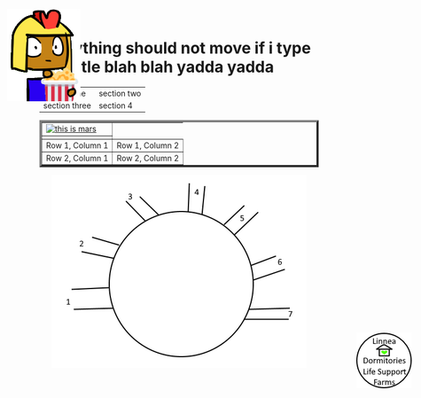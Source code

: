 # everything should not move if i type this title blah blah yadda yadda 

<table border = 0>
  <tr>
    <td>
      section one
    </td>
    <td>
      section two
    </td>
  </tr>
  <tr>
    <td>
      section three
    </td>
    <td>
      section 4
    </td>
  </tr>
</table>



<table border=4>
  <tr>
  <td>
   
<a href="http://google.com" rel="some text"> 
  <img src="http://www.myiconfinder.com/uploads/iconsets/256-256-b362b0f23a100870b45756f91e65194a-Mars.png" alt="this is mars"></img>
  </a>
    </td>
  </tr>
  
<tr>
  <td>
<IMG STYLE="position:absolute; TOP:35px; LEFT:170px" SRC="imperius_popcorn.png">
  
<IMG STYLE="position:absolute; TOP:620px; LEFT:800px" SRC="button_linnea.png">
  </td>
  </tr>
     <tr>
            <td>Row 1, Column 1</td>
            <td>Row 1, Column 2</td>
         </tr>
         <tr>
            <td>Row 2, Column 1</td>
            <td>Row 2, Column 2</td>
         </tr>
 
</table>

<center><img src="rough circle.png"></center>

